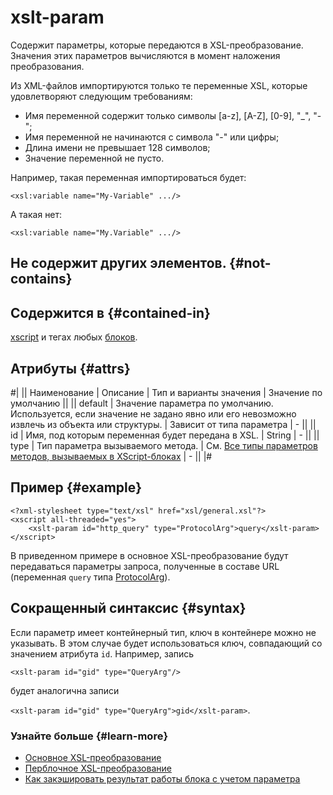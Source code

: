 # xslt-param

Содержит параметры, которые передаются в XSL-преобразование. Значения этих параметров вычисляются в момент наложения преобразования.

Из XML-файлов импортируются только те переменные XSL, которые удовлетворяют следующим требованиям:
- Имя переменной содержит только символы [a-z], [A-Z], [0-9], "_", "-";
- Имя переменной не начинаются с символа "-" или цифры;
- Длина имени не превышает 128 символов;
- Значение переменной не пусто.

Например, такая переменная импортироваться будет:
```
<xsl:variable name="My-Variable" .../>
```

А такая нет: 
```
<xsl:variable name="My.Variable" .../>
```

## Не содержит других элементов. {#not-contains}

## Содержится в {#contained-in}

[xscript](xscript.md) и тегах любых [блоков](../concepts/block-ov.md).

## Атрибуты {#attrs}

#|
|| Наименование | Описание | Тип и варианты значения | Значение по умолчанию ||
|| default | Значение параметра по умолчанию. Используется, если значение не задано явно или его невозможно извлечь из объекта или структуры. | Зависит от типа параметра | - ||
|| id | Имя, под которым переменная будет передана в XSL. | String | - ||
|| type | Тип параметра вызываемого метода. | См. [Все типы параметров методов, вызываемых в XScript-блоках](../appendices/block-param-types.md) | - ||
|#

## Пример {#example}

```
<?xml-stylesheet type="text/xsl" href="xsl/general.xsl"?>
<xscript all-threaded="yes">
    <xslt-param id="http_query" type="ProtocolArg">query</xslt-param>
</xscript>
```

В приведенном примере в основное XSL-преобразование будут передаваться параметры запроса, полученные в составе URL (переменная `query` типа [ProtocolArg](../concepts/parameters-matching-ov.md#protocol-arg)).

## Сокращенный синтаксис {#syntax}

Если параметр имеет контейнерный тип, ключ в контейнере можно не указывать. В этом случае будет использоваться ключ, совпадающий со значением атрибута `id`. Например, запись

`<xslt-param id="gid" type="QueryArg"/>`

будет аналогична записи

`<xslt-param id="gid" type="QueryArg">gid</xslt-param>`.

### Узнайте больше {#learn-more}
* [Основное XSL-преобразование](../concepts/general-transformation-ov.md)
* [Перблочное XSL-преобразование](../concepts/per-block-transformation-ov.md)
* [Как закэшировать результат работы блока с учетом параметра](../tasks/how-to-cache-with-param.md)
